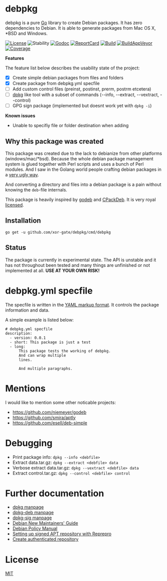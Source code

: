 # debpkg

debpkg is a pure [Go](https://golang.org) library to create Debian packages. It has zero dependencies to
 Debian. It is able to generate packages from Mac OS X, *BSD and Windows. 

[![License][License-Image]][License-Url]
![Stability][Stability-Status-Image]
[![Godoc][Godoc-Image]][Godoc-Url]
[![ReportCard][ReportCard-Image]][ReportCard-Url]
[![Build][Build-Status-Image]][Build-Status-Url]
[![BuildAppVeyor][BuildAV-Status-Image]][BuildAV-Status-Url]
[![Coverage][Coverage-Image]][Coverage-Url]

**Features**

The feature list below describes the usability state of the project:

- [x] Create simple debian packages from files and folders
- [x] Create package from debpkg.yml specfile 
- [ ] Add custom control files (preinst, postinst, prerm, postrm etcetera)
- [ ] [dpkg](http://manpages.ubuntu.com/manpages/precise/man1/dpkg.1.html) like tool with a subset of commands (--info, --extract, --vextract, --control)
- [ ] GPG sign package (implemented but doesnt work yet with `dpkg -i`)

**Known issues**

- Unable to specifiy file or folder destination when adding


## Why this package was created

This package was created due to the lack to debianize from other platforms (windows/mac/*bsd). Because
 the whole debian package management system is glued together with Perl scripts and uses a bunch of Perl
 modules. And I saw in the Golang world people crafting debian packages in a [very ugly way](https://github.com/syncthing/syncthing/blob/b8c5cf11428e42873c54847eb1968ac5ac04f7d3/build.go#L388-L444).

And converting a directory and files into a debian package is a pain without knowing the `deb`-file internals.

This package is heavily inspired by [godeb](https://github.com/niemeyer/godeb) and
 [CPackDeb](https://cmake.org/cmake/help/v3.5/module/CPackDeb.html). It is very royal [licensed](LICENSE).

## Installation

`go get -u github.com/xor-gate/debpkg/cmd/debpkg`

## Status

The package is currently in experimental state. The API is unstable and it has not throughout
 been tested and many things are unfinished or not implemented at all. **USE AT YOUR OWN RISK!**

# debpkg.yml specfile

The specfile is written in the [YAML markup format](http://yaml.org/). It controls
 the package information and data.

A simple example is listed below:

```
# debpkg.yml specfile
description:
  - version: 0.0.1
  - short: This package is just a test
  - long:
      This package tests the working of debpkg.
      And can wrap multiple
      lines.

      And multiple paragraphs.
```

# Mentions

I would like to mention some other noticable projects:

* https://github.com/niemeyer/godeb
* https://github.com/smira/aptly
* https://github.com/esell/deb-simple

# Debugging

* Print package info: `dpkg --info <debfile>`
* Extract data.tar.gz: `dpkg --extract <debfile> data`
* Verbose extract data.tar.gz: `dpkg --vextract <debfile> data`
* Extract control.tar.gz: `dpkg --control <debfile> control`

# Further documentation

* [dpkg manpage](https://manpages.debian.org/cgi-bin/man.cgi?query=dpkg)
* [dpkg-deb manpage](https://manpages.debian.org/cgi-bin/man.cgi?query=dpkg)
* [dpkg-sig manpage](https://manpages.debian.org/cgi-bin/man.cgi?query=dpkg-sig)
* [Debian New Maintainers' Guide](https://www.debian.org/doc/manuals/maint-guide/)
* [Debian Policy Manual](https://www.debian.org/doc/debian-policy/)
* [Setting up signed APT repository with Reprepro](https://wiki.debian.org/SettingUpSignedAptRepositoryWithReprepro)
* [Create authenticated repository](https://help.ubuntu.com/community/CreateAuthenticatedRepository)

# License

[MIT](LICENSE)

[License-Url]: http://opensource.org/licenses/MIT
[License-Image]: https://img.shields.io/npm/l/express.svg
[Stability-Status-Image]: http://badges.github.io/stability-badges/dist/experimental.svg
[Build-Status-Url]: http://travis-ci.org/xor-gate/debpkg
[Build-Status-Image]: https://travis-ci.org/xor-gate/debpkg.svg?branch=master
[BuildAV-Status-Url]: https://ci.appveyor.com/project/xor-gate/debpkg
[BuildAV-Status-Image]: https://ci.appveyor.com/api/projects/status/iuw1j84l33ynxs32?svg=true
[Godoc-Url]: https://godoc.org/github.com/xor-gate/debpkg
[Godoc-Image]: https://godoc.org/github.com/xor-gate/debpkg?status.svg
[ReportCard-Url]: http://goreportcard.com/report/xor-gate/debpkg
[ReportCard-Image]: https://goreportcard.com/badge/github.com/xor-gate/debpkg
[Coverage-Url]: https://coveralls.io/r/xor-gate/debpkg?branch=master
[Coverage-image]: https://img.shields.io/coveralls/xor-gate/debpkg.svg
